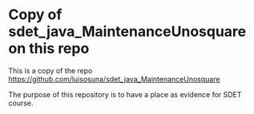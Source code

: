 # Copy of sdet_java_MaintenanceUnosquare on this repo

This is a copy of the repo https://github.com/luisosuna/sdet_java_MaintenanceUnosquare

The purpose of this repository is to have a place as evidence for SDET course.
